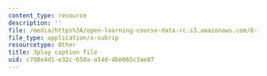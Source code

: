 ```yaml
---
content_type: resource
description: ''
file: /media/https%3A/open-learning-course-data-rc.s3.amazonaws.com/8-13-14-experimental-physics-i-ii-junior-lab-fall-2016-spring-2017/c798e4d1e32c650aa54d4be065c3ae87_BH64jOFmxuw.srt
file_type: application/x-subrip
resourcetype: Other
title: 3play caption file
uid: c798e4d1-e32c-650a-a54d-4be065c3ae87
---
```

